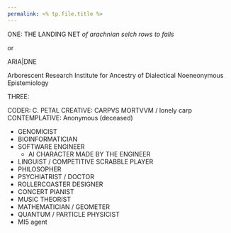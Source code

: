 ```yaml
---
permalink: <% tp.file.title %>
---
```

ONE:
THE LANDING NET 
*of arachnian selch rows to falls* 

or


ARIA|DNE

Arborescent Research Institute for Ancestry of Dialectical Noeneonymous Epistemiology



THREE:

CODER: C. PETAL
CREATIVE: CARPVS MORTVVM / lonely carp
CONTEMPLATIVE: Anonymous (deceased)








- GENOMICIST
- BIOINFORMATICIAN 
- SOFTWARE ENGINEER
	- AI CHARACTER MADE BY THE ENGINEER
- LINGUIST / COMPETITIVE SCRABBLE PLAYER
- PHILOSOPHER
- PSYCHIATRIST / DOCTOR 
- ROLLERCOASTER DESIGNER 
- CONCERT PIANIST 
- MUSIC THEORIST 
- MATHEMATICIAN / GEOMETER 
- QUANTUM / PARTICLE PHYSICIST 
- MI5 agent


